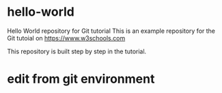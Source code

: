 # hello-world
Hello World repository for Git tutorial
This is an example repository for the Git tutoial on https://www.w3schools.com

This repository is built step by step in the tutorial.
# edit from git environment
